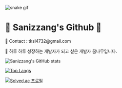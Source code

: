 ![snake gif](https://github.com/Sanizzang/Sanizzang/blob/output/github-contribution-grid-snake.svg)

# 🌟 Sanizzang's Github 🌠

<p>📧 Contact : tksl4732@gmail.com</p>
<p>🛫 하루 하루 성장하는 개발자가 되고 싶은 개발자 꿈나무입니다.</p>

![Sanizzang's GitHub stats](https://github-readme-stats.vercel.app/api?username=Sanizzang&show_icons=true&theme=prussian)

[![Top Langs](https://github-readme-stats.vercel.app/api/top-langs/?username=Sanizzang&layout=compact&theme=prussian&langs_count=5)](https://github.com/anuraghazra/github-readme-stats)

[![Solved.ac 프로필](http://mazassumnida.wtf/api/v2/generate_badge?boj=kkang4732)](https://solved.ac/kkang4732)

<!-- <img src="https://img.shields.io/badge/HTML5-E34F26?style=for-the-badge&logo=HTML5&logoColor=white">
-->

<!--
**Sanizzang/Sanizzang** is a ✨ _special_ ✨ repository because its `README.md` (this file) appears on your GitHub profile.

Here are some ideas to get you started:

- 🔭 I’m currently working on ...
- 🌱 I’m currently learning ...
- 👯 I’m looking to collaborate on ...
- 🤔 I’m looking for help with ...
- 💬 Ask me about ...
- 📫 How to reach me: ...
- 😄 Pronouns: ...
- ⚡ Fun fact: ...
-->
